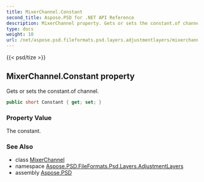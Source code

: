 ```yaml
---
title: MixerChannel.Constant
second_title: Aspose.PSD for .NET API Reference
description: MixerChannel property. Gets or sets the constant.of channel
type: docs
weight: 10
url: /net/aspose.psd.fileformats.psd.layers.adjustmentlayers/mixerchannel/constant/
---
```

{{< psd/tize >}}
## MixerChannel.Constant property

Gets or sets the constant.of channel.

```csharp
public short Constant { get; set; }
```

### Property Value

The constant.

### See Also

* class [MixerChannel](../)
* namespace [Aspose.PSD.FileFormats.Psd.Layers.AdjustmentLayers](../../mixerchannel/)
* assembly [Aspose.PSD](../../../)


